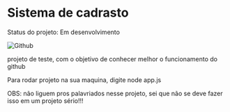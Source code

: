 <h1>Sistema de cadrasto</h1>

Status do projeto: Em desenvolvimento


![Github](https://user-images.githubusercontent.com/107317234/219871578-5f60a89d-cb83-451f-ac0c-7cb2c7b27b9b.png)

projeto de teste, com o objetivo de conhecer melhor o funcionamento do github

Para rodar projeto na sua maquina, digite node app.js


OBS: não liguem pros palavriados nesse projeto, sei que não se deve fazer isso em um projeto sério!!!